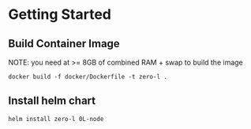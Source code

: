 # Getting Started

## Build Container Image
NOTE: you need at >= 8GB of combined RAM + swap to build the image
```
docker build -f docker/Dockerfile -t zero-l .
```

## Install helm chart
```
helm install zero-l 0L-node
```
